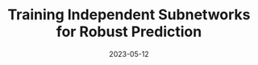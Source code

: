 ---
layout: seminar-post
title: "Training Independent Subnetworks for Robust Prediction"
subtitle: 
categories:
    - "Computer Vision"
tags: [MIMO, Uncertainty]
date: 2023-05-12
pdf_url: 'https://drive.google.com/file/d/1beCayBkAUHJFHELRuwkD4XmJnsohkpqc/preview'
---